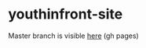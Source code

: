 # youthinfront-site

Master branch is visible [here](https://youthinfront.github.io/youthinfront-site/) (gh pages)
